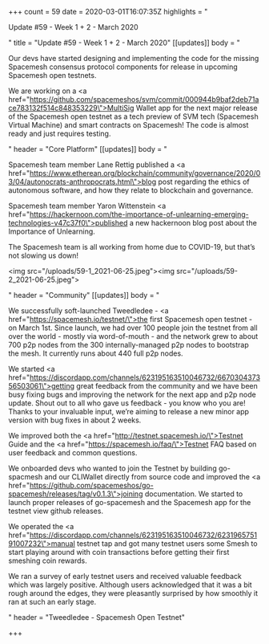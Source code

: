 +++
count = 59
date = 2020-03-01T16:07:35Z
highlights = "<p>Update #59 - Week 1 + 2 - March 2020</p>"
title = "Update #59 - Week 1 + 2 - March 2020"
[[updates]]
body = "<p>Our devs have started designing and implementing the code for the missing Spacemesh consensus protocol components for release in upcoming Spacemesh open testnets.</p><p>We are working on a <a href=\"https://github.com/spacemeshos/svm/commit/000944b9baf2deb71ace783132f514c848353229\">MultiSig Wallet</a> app for the next major release of the Spacemesh open testnet as a tech preview of SVM tech (Spacemesh Virtual Machine) and smart contracts on Spacemesh! The code is almost ready and just requires testing.</p>"
header = "Core Platform"
[[updates]]
body = "<p>Spacemesh team member Lane Rettig published a <a href=\"https://www.etherean.org/blockchain/community/governance/2020/03/04/autonocrats-anthropocrats.html\">blog post</a> regarding the ethics of autonomous software, and how they relate to blockchain and governance.</p><p>Spacemesh team member Yaron Wittenstein <a href=\"https://hackernoon.com/the-importance-of-unlearning-emerging-technologies-v47c37f0\">published a new hackernoon blog post</a> about the Importance of Unlearning.</p><p>The Spacemesh team is all working from home due to COVID-19, but that’s not slowing us down!</p><p><img src=\"/uploads/59-1_2021-06-25.jpeg\"><img src=\"/uploads/59-2_2021-06-25.jpeg\"></p>"
header = "Community"
[[updates]]
body = "<p>We successfully soft-launched Tweedledee - <a href=\"https://spacemesh.io/testnet/\">the first Spacemesh open testnet</a> - on March 1st. Since launch, we had over 100 people join the testnet from all over the world - mostly via word-of-mouth - and the network grew to about 700 p2p nodes from the 300 internally-managed p2p nodes to bootstrap the mesh. It currently runs about 440 full p2p nodes.</p><p>We started <a href=\"https://discordapp.com/channels/623195163510046732/667030437356503061\">getting great feedback</a> from the community and we have been busy fixing bugs and improving the network for the next app and p2p node update. Shout out to all who gave us feedback - you know who you are! Thanks to your invaluable input, we’re aiming to release a new minor app version with bug fixes in about 2 weeks.</p><p>We improved both the <a href=\"http://testnet.spacemesh.io/\">Testnet Guide</a> and the <a href=\"https://spacemesh.io/faq/\">Testnet FAQ</a> based on user feedback and common questions.</p><p>We onboarded devs who wanted to join the Testnet by building go-spacmesh and our CLIWallet directly from source code and improved the <a href=\"https://github.com/spacemeshos/go-spacemesh/releases/tag/v0.1.3\">joining documentation</a>. We started to launch proper releases of go-spacemesh and the Spacemesh app for the testnet view github releases.</p><p>We operated the <a href=\"https://discordapp.com/channels/623195163510046732/623196575191007232\">manual testnet tap</a> and got many testnet users some Smesh to start playing around with coin transactions before getting their first smeshing coin rewards.</p><p>We ran a survey of early testnet users and received valuable feedback which was largely positive. Although users acknowledged that it was a bit rough around the edges, they were pleasantly surprised by how smoothly it ran at such an early stage.</p>"
header = "Tweedledee - Spacemesh Open Testnet"

+++
